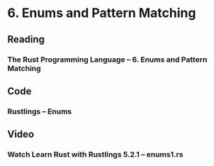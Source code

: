 # 6. Enums and Pattern Matching

## Reading

### The Rust Programming Language – 6. Enums and Pattern Matching

## Code

### Rustlings – Enums

## Video

### Watch Learn Rust with Rustlings 5.2.1 – enums1.rs
